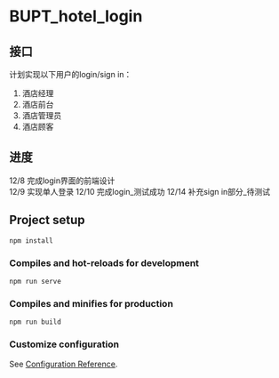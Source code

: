 # BUPT_hotel_login

## 接口
计划实现以下用户的login/sign in：  
1. 酒店经理
2. 酒店前台
3. 酒店管理员
4. 酒店顾客

## 进度
12/8 完成login界面的前端设计  
12/9 实现单人登录 
12/10 完成login_测试成功
12/14 补充sign in部分_待测试

## Project setup
```
npm install
```

### Compiles and hot-reloads for development
```
npm run serve
```

### Compiles and minifies for production
```
npm run build
```

### Customize configuration
See [Configuration Reference](https://cli.vuejs.org/config/).
